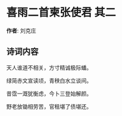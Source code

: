 # 喜雨二首柬张使君  其二

**作者**: 刘克庄

## 诗词内容

天人谁道不相关，方寸精诚极际蟠。

绿简赤文宣读顷，青秧白水立谈间。

昔霑一溉犹衡虑，今卜三登始解颜。

野老放锄相劳苦，官租堪了债堪还。

